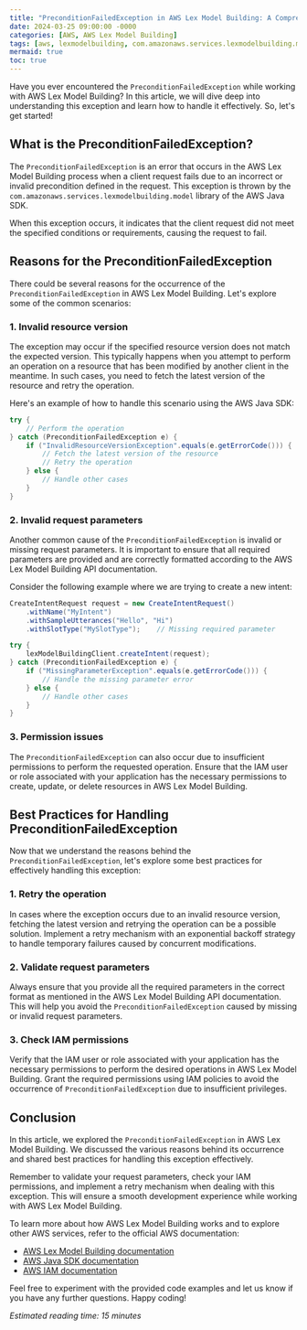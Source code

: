 ```yaml
---
title: "PreconditionFailedException in AWS Lex Model Building: A Comprehensive Guide"
date: 2024-03-25 09:00:00 -0000
categories: [AWS, AWS Lex Model Building]
tags: [aws, lexmodelbuilding, com.amazonaws.services.lexmodelbuilding.model]
mermaid: true
toc: true
---
```



Have you ever encountered the `PreconditionFailedException` while working with AWS Lex Model Building? In this article, we will dive deep into understanding this exception and learn how to handle it effectively. So, let's get started!

## What is the PreconditionFailedException?

The `PreconditionFailedException` is an error that occurs in the AWS Lex Model Building process when a client request fails due to an incorrect or invalid precondition defined in the request. This exception is thrown by the `com.amazonaws.services.lexmodelbuilding.model` library of the AWS Java SDK.

When this exception occurs, it indicates that the client request did not meet the specified conditions or requirements, causing the request to fail.

## Reasons for the PreconditionFailedException

There could be several reasons for the occurrence of the `PreconditionFailedException` in AWS Lex Model Building. Let's explore some of the common scenarios:

### 1. Invalid resource version

The exception may occur if the specified resource version does not match the expected version. This typically happens when you attempt to perform an operation on a resource that has been modified by another client in the meantime. In such cases, you need to fetch the latest version of the resource and retry the operation.

Here's an example of how to handle this scenario using the AWS Java SDK:

```java
try {
    // Perform the operation
} catch (PreconditionFailedException e) {
    if ("InvalidResourceVersionException".equals(e.getErrorCode())) {
        // Fetch the latest version of the resource
        // Retry the operation
    } else {
        // Handle other cases
    }
}
```

### 2. Invalid request parameters

Another common cause of the `PreconditionFailedException` is invalid or missing request parameters. It is important to ensure that all required parameters are provided and are correctly formatted according to the AWS Lex Model Building API documentation.

Consider the following example where we are trying to create a new intent:

```java
CreateIntentRequest request = new CreateIntentRequest()
    .withName("MyIntent")
    .withSampleUtterances("Hello", "Hi")
    .withSlotType("MySlotType");    // Missing required parameter

try {
    lexModelBuildingClient.createIntent(request);
} catch (PreconditionFailedException e) {
    if ("MissingParameterException".equals(e.getErrorCode())) {
        // Handle the missing parameter error
    } else {
        // Handle other cases
    }
}
```

### 3. Permission issues

The `PreconditionFailedException` can also occur due to insufficient permissions to perform the requested operation. Ensure that the IAM user or role associated with your application has the necessary permissions to create, update, or delete resources in AWS Lex Model Building.

## Best Practices for Handling PreconditionFailedException

Now that we understand the reasons behind the `PreconditionFailedException`, let's explore some best practices for effectively handling this exception:

### 1. Retry the operation

In cases where the exception occurs due to an invalid resource version, fetching the latest version and retrying the operation can be a possible solution. Implement a retry mechanism with an exponential backoff strategy to handle temporary failures caused by concurrent modifications.

### 2. Validate request parameters

Always ensure that you provide all the required parameters in the correct format as mentioned in the AWS Lex Model Building API documentation. This will help you avoid the `PreconditionFailedException` caused by missing or invalid request parameters.

### 3. Check IAM permissions

Verify that the IAM user or role associated with your application has the necessary permissions to perform the desired operations in AWS Lex Model Building. Grant the required permissions using IAM policies to avoid the occurrence of `PreconditionFailedException` due to insufficient privileges.

## Conclusion

In this article, we explored the `PreconditionFailedException` in AWS Lex Model Building. We discussed the various reasons behind its occurrence and shared best practices for handling this exception effectively.

Remember to validate your request parameters, check your IAM permissions, and implement a retry mechanism when dealing with this exception. This will ensure a smooth development experience while working with AWS Lex Model Building.

To learn more about how AWS Lex Model Building works and to explore other AWS services, refer to the official AWS documentation:

- [AWS Lex Model Building documentation](https://docs.aws.amazon.com/lex/latest/dg/gs-bp.html)
- [AWS Java SDK documentation](https://docs.aws.amazon.com/sdk-for-java/)
- [AWS IAM documentation](https://docs.aws.amazon.com/IAM/)

Feel free to experiment with the provided code examples and let us know if you have any further questions. Happy coding!

*Estimated reading time: 15 minutes*